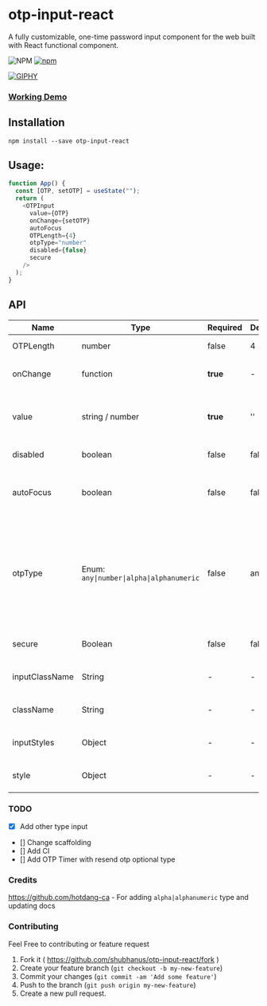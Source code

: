 # otp-input-react

A fully customizable, one-time password input component for the web built with React functional component.

![NPM](https://img.shields.io/npm/l/otp-input-react?style=flat-square)
[![npm](https://img.shields.io/npm/v/otp-input-react?style=flat-square)](https://badge.fury.io/js/otp-input-react)

[![GIPHY](https://media.giphy.com/media/kbbmyfMT282BIPe8Yq/giphy.gif)](https://shubhanus.github.io/otp-input-react/)

### [Working Demo](https://shubhanus.github.io/otp-input-react/)

## Installation

```
npm install --save otp-input-react
```

## Usage:

```javascript
function App() {
  const [OTP, setOTP] = useState("");
  return (
    <OTPInput
      value={OTP}
      onChange={setOTP}
      autoFocus
      OTPLength={4}
      otpType="number"
      disabled={false}
      secure
    />
  );
}
```

## API

| Name | Type | Required | Default | Description | Status |
| -- | -- | -- | -- | -- | -- |
| OTPLength | number | false | 4 | Number of input boxes. | Working |
| onChange | function | **true** | - | Returns OTP code typed in inputs. | Working |
| value | string / number | **true** | '' | The value of the otp passed into the component. | Working |
| disabled | boolean | false | false | Disables all the inputs. | Working |
| autoFocus | boolean | false | false | Auto focuses input on inital page load. | Working |
| otpType | Enum: `any\|number\|alpha\|alphanumeric`  | false | any | `any` - allows any value. `number` - allow only numbers. `alpha` - allows only `a-zA-Z`. `alphanumeric` - allows `0-9a-zA-z` | Working |
| secure | Boolean | false | false | Change input type to password. | Working |
| inputClassName | String | - | - | Class for root element. | Working |
| className | String | - | - | Class for root element. | Working |
| inputStyles | Object | - | - | Styles for input element. | Working |
| style | Object | - | - | Styles for root element. | Working |

### TODO
- [x] Add other type input
- [] Change scaffolding 
- [] Add CI
- [] Add OTP Timer with resend otp optional type

### Credits
https://github.com/hotdang-ca - For adding `alpha|alphanumeric`	type and updating docs

### Contributing

Feel Free to contributing or feature request

1. Fork it ( https://github.com/shubhanus/otp-input-react/fork )
2. Create your feature branch (`git checkout -b my-new-feature`)
3. Commit your changes (`git commit -am 'Add some feature'`)
4. Push to the branch (`git push origin my-new-feature`)
5. Create a new pull request.




